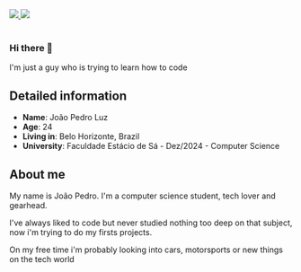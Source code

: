 <div>
    <a target='_blank' href="https://twitter.com/joao_pedro_mlc">
        <img src="https://img.shields.io/badge/Twitter-1DA1F2?style=for-the-badge&logo=twitter&logoColor=white">
    </a>
    <a target='_blank' href="https://www.linkedin.com/in/joao-pedro-m-l-c/">
        <img src="https://img.shields.io/badge/LinkedIn-0077B5?style=for-the-badge&logo=linkedin&logoColor=white">
    </a>
</div><br>

### Hi there 👋

I'm just a guy who is trying to learn how to code


## Detailed information

* **Name**: João Pedro Luz
* **Age**: 24
* **Living in**: Belo Horizonte, Brazil
* **University**: Faculdade Estácio de Sá - Dez/2024 - Computer Science


## About me

My name is João Pedro. I'm a computer science student, tech lover and gearhead.

I've always liked to code but never studied nothing too deep on that subject, now i'm trying to do my firsts projects.

On my free time i'm probably looking into cars, motorsports or new things on the tech world
